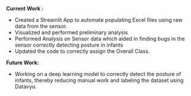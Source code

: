 **Current Work :**
- Created a Streamlit App to automate populating Excel files using raw data from the sensor.
- Visualized and performed preliminary analysis 
- Performed Analysis on Sensor data which aided in finding bugs in the sensor correctly detecting posture in infants
- Updated the code to correctly assign the Overall Class.

**Future Work:**
- Working on a deep learning model to correctly detect the posture of infants, thereby reducing manual work and labeling the dataset using Datavyu.

